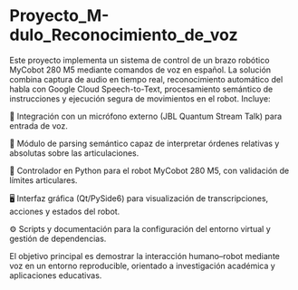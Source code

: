 # Proyecto_M-dulo_Reconocimiento_de_voz
Este proyecto implementa un sistema de control de un brazo robótico MyCobot 280 M5 mediante comandos de voz en español. La solución combina captura de audio en tiempo real, reconocimiento automático del habla con Google Cloud Speech-to-Text, procesamiento semántico de instrucciones y ejecución segura de movimientos en el robot.
Incluye:

🎤 Integración con un micrófono externo (JBL Quantum Stream Talk) para entrada de voz.

🧠 Módulo de parsing semántico capaz de interpretar órdenes relativas y absolutas sobre las articulaciones.

🤖 Controlador en Python para el robot MyCobot 280 M5, con validación de límites articulares.

🖥️ Interfaz gráfica (Qt/PySide6) para visualización de transcripciones, acciones y estados del robot.

⚙️ Scripts y documentación para la configuración del entorno virtual y gestión de dependencias.

El objetivo principal es demostrar la interacción humano–robot mediante voz en un entorno reproducible, orientado a investigación académica y aplicaciones educativas.
